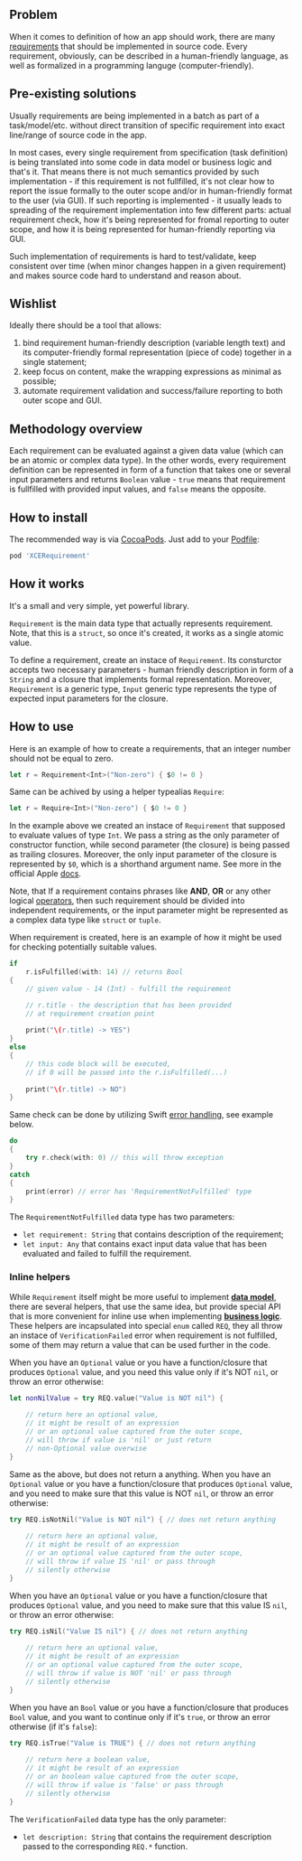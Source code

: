 ## Problem
When it comes to definition of how an app should work, there are many [requirements](https://en.wikipedia.org/wiki/Requirement) that should be implemented in source code. Every requirement, obviously, can be described in a human-friendly language, as well as formalized in a programming languge (computer-friendly).

## Pre-existing solutions

Usually requirements are being implemented in a batch as part of a task/model/etc. without direct transition of specific requirement into exact line/range of source code in the app.

 In most cases, every single requirement from specification (task definition) is being translated into some code in data model or business logic and that's it. That means there is not much semantics provided by such implementation - if this requirement is not fullfilled, it's not clear how to report the issue formally to the outer scope and/or in human-friendly format to the user (via GUI). If such reporting is implemented - it usually leads to spreading of the requirement implementation into few different parts: actual requirement check, how it's being represented for fromal reporting to outer scope, and how it is being represented for human-friendly reporting via GUI.

Such implementation of requirements is hard to test/validate, keep consistent over time (when minor changes happen in a given requirement) and makes source code hard to understand and reason about.

## Wishlist

Ideally there should be a tool that allows:

1. bind requirement human-friendly description (variable length text) and its computer-friendly formal representation (piece of code) together in a single statement;
2. keep focus on content, make the wrapping expressions as minimal as possible;
3. automate requirement validation and success/failure reporting to both outer scope and GUI.

## Methodology overview

Each requirement can be evaluated against a given data value (which can be an atomic or complex data type). In the other words, every requirement definition can be represented in form of a function that takes one or several input parameters and returns `Boolean` value - `true` means that requirement is fullfilled with provided input values, and `false` means the opposite.

## How to install

The recommended way is via [CocoaPods](https://cocoapods.org). Just add to your [Podfile](https://guides.cocoapods.org/syntax/podfile.html):

```ruby
pod 'XCERequirement'
```

## How it works

It's a small and very simple, yet powerful library.

`Requirement` is the main data type that actually represents requirement. Note, that this is a `struct`, so once it's created, it works as a single atomic value.

To define a requirement, create an instace of `Requirement`. Its consturctor accepts two necessary parameters - human friendly description in form of a `String` and a closure that implements formal representation. Moreover, `Requirement` is a generic type, `Input` generic type represents the type of expected input parameters for the closure.

## How to use

Here is an example of how to create a requirements, that an integer number should not be equal to zero.

```swift
let r = Requirement<Int>("Non-zero") { $0 != 0 }
```

Same can be achived by using a helper typealias `Require`:

```swift
let r = Require<Int>("Non-zero") { $0 != 0 }
```

In the example above we created an instace of `Requirement` that supposed to evaluate values of type `Int`. We pass a string as the only parameter of constructor function, while second parameter (the closure) is being passed as trailing closures. Moreover, the only input parameter of the closure is represented by `$0`, which is a shorthand argument name. See more in the official Apple [docs](https://developer.apple.com/library/content/documentation/Swift/Conceptual/Swift_Programming_Language/Closures.html).

Note, that If a requirement contains phrases like **AND**, **OR** or any other logical [operators](https://en.wikipedia.org/wiki/Operator_(mathematics)), then such requirement should be divided into independent requirements, or the input parameter might be represented as a complex data type like `struct` or `tuple`.

When requirement is created, here is an example of how it might be used for checking potentially suitable values.

```swift
if
    r.isFulfilled(with: 14) // returns Bool
{
	// given value - 14 (Int) - fulfill the requirement

	// r.title - the description that has been provided
	// at requirement creation point
	
    print("\(r.title) -> YES")
}
else
{
	// this code block will be executed,
    // if 0 will be passed into the r.isFulfilled(...)
	
    print("\(r.title) -> NO")
}
```

Same check can be done by utilizing Swift [error handling](https://developer.apple.com/library/content/documentation/Swift/Conceptual/Swift_Programming_Language/ErrorHandling.html), see example below.

```swift
do
{
    try r.check(with: 0) // this will throw exception
}
catch
{
    print(error) // error has 'RequirementNotFulfilled' type
}
```

The `RequirementNotFulfilled` data type has two parameters:

- `let requirement: String` that contains description of the requirement;
- `let input: Any` that contains exact input data value that has been evaluated and failed to fulfill the requirement.

### Inline helpers

While `Requirement` itself might be more useful to implement **[data model](https://en.wikipedia.org/wiki/Data_model)**, there are several helpers, that use the same idea, but provide special API that is more convenient for inline use when implementing **[business logic](https://en.wikipedia.org/wiki/Business_logic)**. These helpers are incapsulated into special `enum` called `REQ`, they all throw an instace of `VerificationFailed` error when requirement is not fulfilled, some of them may return a value that can be used further in the code.

When you have an `Optional` value or you have a function/closure that produces `Optional` value, and you need this value only if it's NOT `nil`, or throw an error otherwise:

```swift
let nonNilValue = try REQ.value("Value is NOT nil") {
	
	// return here an optional value,
	// it might be result of an expression 
	// or an optional value captured from the outer scope,
	// will throw if value is 'nil' or just return
	// non-Optional value overwise
}
```

Same as the above, but does not return a anything. When you have an `Optional` value or you have a function/closure that produces `Optional` value, and you need to make sure that this value is NOT `nil`, or throw an error otherwise:

```swift
try REQ.isNotNil("Value is NOT nil") { // does not return anything
	
	// return here an optional value,
	// it might be result of an expression 
	// or an optional value captured from the outer scope,
	// will throw if value IS 'nil' or pass through
	// silently otherwise
}
```

When you have an `Optional` value or you have a function/closure that produces `Optional` value, and you need to make sure that this value IS `nil`, or throw an error otherwise:

```swift
try REQ.isNil("Value IS nil") { // does not return anything
	
	// return here an optional value,
	// it might be result of an expression 
	// or an optional value captured from the outer scope,
	// will throw if value is NOT 'nil' or pass through
	// silently otherwise
}
```

When you have an `Bool` value or you have a function/closure that produces `Bool` value, and you want to continue only if it's `true`, or throw an error otherwise (if it's `false`):

```swift
try REQ.isTrue("Value is TRUE") { // does not return anything
	
	// return here a boolean value,
	// it might be result of an expression 
	// or an boolean value captured from the outer scope,
	// will throw if value is 'false' or pass through
	// silently otherwise
}
```

The `VerificationFailed` data type has the only parameter:

- `let description: String` that contains the requirement description passed to the corresponding `REQ.*` function.